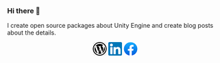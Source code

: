 ### Hi there 👋

I create open source packages about Unity Engine and create blog posts about the details.

<p align='center'>
<a href="https://tedsieblog.wordpress.com/"><img src="./Icons/wordpress.jpg"></a>
<a href="https://www.linkedin.com/in/ted-sie/"><img src="./Icons/linkedin.png"></a>
<a href="https://www.facebook.com/tedsieblog"><img src="./Icons/facebook.png"></a>
</p>

<!--
**ted10401/ted10401** is a ✨ _special_ ✨ repository because its `README.md` (this file) appears on your GitHub profile.

Here are some ideas to get you started:

- 🔭 I’m currently working on ...
- 🌱 I’m currently learning ...
- 👯 I’m looking to collaborate on ...
- 🤔 I’m looking for help with ...
- 💬 Ask me about ...
- 📫 How to reach me: ...
- 😄 Pronouns: ...
- ⚡ Fun fact: ...
-->
